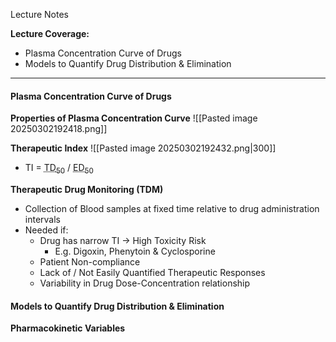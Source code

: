 Lecture Notes

**Lecture Coverage:**
- Plasma Concentration Curve of Drugs
- Models to Quantify Drug Distribution & Elimination

---
#### **Plasma Concentration Curve of Drugs**
**Properties of Plasma Concentration Curve**
![[Pasted image 20250302192418.png]]


**Therapeutic Index**
![[Pasted image 20250302192432.png|300]]
- TI = <abbr Title="Toxic Dose in 50% Population">TD<sub>50</sub></abbr> / <abbr Title="Effective Dose in 50% Population">ED<sub>50</sub></abbr>


**Therapeutic Drug Monitoring (TDM)**
- Collection of Blood samples at fixed time relative to drug administration intervals
- Needed if:
	- Drug has narrow TI → High Toxicity Risk
		- E.g. Digoxin, Phenytoin & Cyclosporine
	- Patient Non-compliance
	- Lack of / Not Easily Quantified Therapeutic Responses
	- Variability in Drug Dose-Concentration relationship


#### **Models to Quantify Drug Distribution & Elimination**
**Pharmacokinetic Variables**
